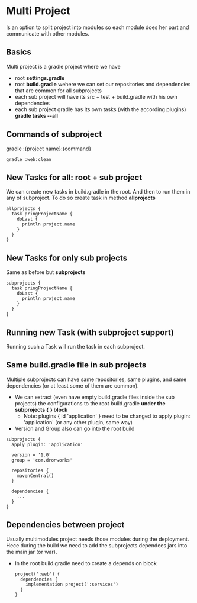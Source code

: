 # Multi Project
Is an option to split project into modules so each module does her part and communicate with other modules.

## Basics
Multi project is a gradle project where we have
- root **settings.gradle**
- root **build.gradle** wehere we can set our repositories and dependencies that are common for all subprojects
- each sub project will have its src + test + build.gradle with his own dependencies
- each sub project gradle has its own tasks (with the according plugins) **gradle tasks --all**

## Commands of subproject
gradle :{project name}:{command}
```
gradle :web:clean
```

## New Tasks for all: root + sub project
We can create new tasks in build.gradle in the root. And then to run them in any of subproject. To do so create task in method **allprojects**
```
allprojects {
  task pringProjectName {
    doLast {
      println project.name
    }
  }
}
```

## New Tasks for only sub projects
Same as before but **subprojects**
```
subprojects {
  task pringProjectName {
    doLast {
      println project.name
    }
  }
}
```

## Running new Task (with subproject support)
Running such a Task will run the task in each subproject.

## Same build.gradle file in sub projects
Multiple subprojects can have same repositories, same plugins, and same dependencies (or at least some of them are common).
- We can extract (even have empty build.gradle files inside the sub projects) the configurations to the root build.gradle **under the subprojects { } block**
  - Note: plugins { id 'application' } need to be changed to apply plugin: 'application' (or any other plugin, same way)
- Version and Group also can go into the root build

```
subprojects {
  apply plugin: 'application'
  
  version = '1.0'
  group = 'com.dronworks'
  
  repositories {
    mavenCentral()
  }
  
  dependencies {
    ...
  }
}
```

## Dependencies between project
Usually multimodules project needs those modules during the deployment. Hece during the build we need to add the subprojects dependees jars into the main jar (or war).
- In the root build.gradle need to create a depends on block
  ```
  project(':web') {
    dependencies {
      implementation project(':services')
    }
  }
  ```
